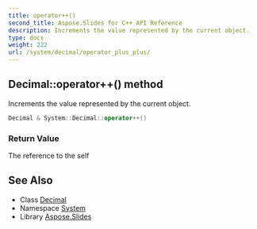 ```yaml
---
title: operator++()
second_title: Aspose.Slides for C++ API Reference
description: Increments the value represented by the current object.
type: docs
weight: 222
url: /system/decimal/operator_plus_plus/
---
```

## Decimal::operator++() method


Increments the value represented by the current object.

```cpp
Decimal & System::Decimal::operator++()
```


### Return Value

The reference to the self

## See Also

* Class [Decimal](../)
* Namespace [System](../../)
* Library [Aspose.Slides](../../../)